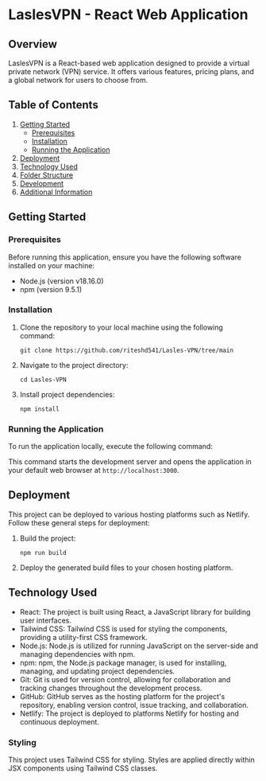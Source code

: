 # LaslesVPN - React Web Application

## Overview

LaslesVPN is a React-based web application designed to provide a virtual private network (VPN) service. It offers various features, pricing plans, and a global network for users to choose from.

## Table of Contents

1. [Getting Started](#getting-started)
   - [Prerequisites](#prerequisites)
   - [Installation](#installation)
   - [Running the Application](#running-the-application)
2. [Deployment](#deployment)
3. [Technology Used](#Technology_Used)
4. [Folder Structure](#folder-structure)
5. [Development](#development)
6. [Additional Information](#additional-information)

## Getting Started

### Prerequisites

Before running this application, ensure you have the following software installed on your machine:

- Node.js (version v18.16.0)
- npm (version 9.5.1)

### Installation

1. Clone the repository to your local machine using the following command:

   ```
   git clone https://github.com/riteshd541/Lasles-VPN/tree/main
   ```

2. Navigate to the project directory:

   ```
   cd Lasles-VPN
   ```

3. Install project dependencies:

   ```
   npm install
   ```

### Running the Application

To run the application locally, execute the following command:

This command starts the development server and opens the application in your default web browser at `http://localhost:3000`.

## Deployment

This project can be deployed to various hosting platforms such as Netlify. Follow these general steps for deployment:

1. Build the project:

   ```
   npm run build
   ```

2. Deploy the generated build files to your chosen hosting platform.

## Technology Used

- React: The project is built using React, a JavaScript library for building user interfaces.
- Tailwind CSS: Tailwind CSS is used for styling the components, providing a utility-first CSS framework.
- Node.js: Node.js is utilized for running JavaScript on the server-side and managing dependencies with npm.
- npm: npm, the Node.js package manager, is used for installing, managing, and updating project dependencies.
- Git: Git is used for version control, allowing for collaboration and tracking changes throughout the development process.
- GitHub: GitHub serves as the hosting platform for the project's repository, enabling version control, issue tracking, and collaboration.
- Netlify: The project is deployed to platforms Netlify for hosting and continuous deployment.

### Styling

This project uses Tailwind CSS for styling. Styles are applied directly within JSX components using Tailwind CSS classes.
